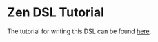 # Zen DSL Tutorial

The tutorial for writing this DSL can be found [here](http://engineering.zenpayroll.com/benefits-of-writing-a-dsl/).
